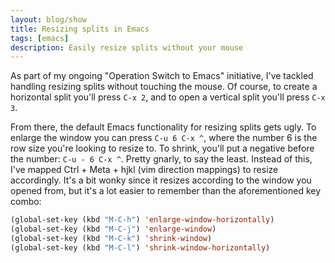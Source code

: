```yaml
---
layout: blog/show
title: Resizing splits in Emacs
tags: [emacs]
description: Easily resize splits without your mouse
---
```


As part of my ongoing "Operation Switch to Emacs" initiative, I've tackled handling resizing splits without touching the mouse. Of course, to create a horizontal split you'll press `C-x 2`, and to open a vertical split you'll press `C-x 3`.

From there, the default Emacs functionality for resizing splits gets ugly. To enlarge the window you can press `C-u 6 C-x ^`, where the number 6 is the row size you're looking to resize to. To shrink, you'll put a negative before the number: `C-u - 6 C-x ^`. Pretty gnarly, to say the least. Instead of this, I've mapped Ctrl + Meta + hjkl (vim direction mappings) to resize accordingly. It's a bit wonky since it resizes according to the window you opened from, but it's a lot easier to remember than the aforementioned key combo:

~~~lisp
(global-set-key (kbd "M-C-h") 'enlarge-window-horizontally)
(global-set-key (kbd "M-C-j") 'enlarge-window)
(global-set-key (kbd "M-C-k") 'shrink-window)
(global-set-key (kbd "M-C-l") 'shrink-window-horizontally)
~~~
